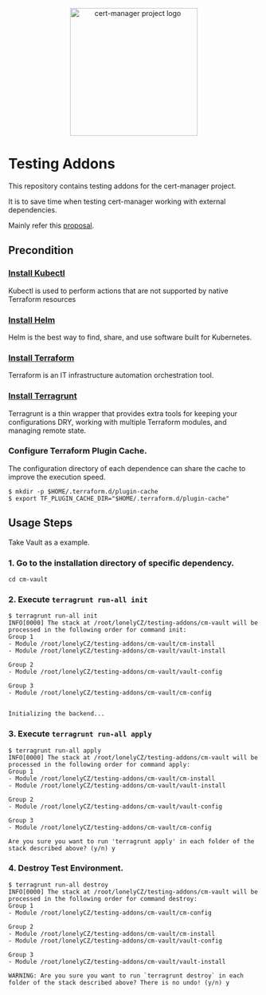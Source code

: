 <p align="center">
  <img src="https://raw.githubusercontent.com/cert-manager/cert-manager/d53c0b9270f8cd90d908460d69502694e1838f5f/logo/logo-small.png" height="256" width="256" alt="cert-manager project logo" />
</p>

# Testing Addons

This repository contains testing addons for the cert-manager project.

It is to save time when testing cert-manager working with external dependencies.

Mainly refer this [proposal](https://docs.google.com/document/d/14oJux-d-91Do3DLi5eRG-wUEE4R3Hh7D4u0Yfje3auw/edit#heading=h.9chr39ggpwbe).

## Precondition

### [Install Kubectl](https://kubernetes.io/docs/tasks/tools/#kubectl)

Kubectl is used to perform actions that are not supported by native Terraform resources

### [Install Helm](https://helm.sh/docs/intro/install/)

Helm is the best way to find, share, and use software built for Kubernetes.

### [Install Terraform](https://www.terraform.io/downloads)

Terraform is an IT infrastructure automation orchestration tool.

### [Install Terragrunt](https://terragrunt.gruntwork.io/docs/getting-started/install/)

Terragrunt is a thin wrapper that provides extra tools for keeping your configurations DRY, working with multiple Terraform modules, and managing remote state.

### Configure Terraform Plugin Cache.

The configuration directory of each dependence can share the cache to improve the execution speed.

```
$ mkdir -p $HOME/.terraform.d/plugin-cache
$ export TF_PLUGIN_CACHE_DIR="$HOME/.terraform.d/plugin-cache" 
```

## Usage Steps

Take Vault as a example.

### 1. Go to the installation directory of specific dependency.

```
cd cm-vault
```

### 2. Execute `terragrunt run-all init`
```
$ terragrunt run-all init
INFO[0000] The stack at /root/lonelyCZ/testing-addons/cm-vault will be processed in the following order for command init:
Group 1
- Module /root/lonelyCZ/testing-addons/cm-vault/cm-install
- Module /root/lonelyCZ/testing-addons/cm-vault/vault-install

Group 2
- Module /root/lonelyCZ/testing-addons/cm-vault/vault-config

Group 3
- Module /root/lonelyCZ/testing-addons/cm-vault/cm-config


Initializing the backend...
```

### 3. Execute `terragrunt run-all apply`

```
$ terragrunt run-all apply
INFO[0000] The stack at /root/lonelyCZ/testing-addons/cm-vault will be processed in the following order for command apply:
Group 1
- Module /root/lonelyCZ/testing-addons/cm-vault/cm-install
- Module /root/lonelyCZ/testing-addons/cm-vault/vault-install

Group 2
- Module /root/lonelyCZ/testing-addons/cm-vault/vault-config

Group 3
- Module /root/lonelyCZ/testing-addons/cm-vault/cm-config

Are you sure you want to run 'terragrunt apply' in each folder of the stack described above? (y/n) y
```

### 4. Destroy Test Environment.

```
$ terragrunt run-all destroy
INFO[0000] The stack at /root/lonelyCZ/testing-addons/cm-vault will be processed in the following order for command destroy:
Group 1
- Module /root/lonelyCZ/testing-addons/cm-vault/cm-config

Group 2
- Module /root/lonelyCZ/testing-addons/cm-vault/cm-install
- Module /root/lonelyCZ/testing-addons/cm-vault/vault-config

Group 3
- Module /root/lonelyCZ/testing-addons/cm-vault/vault-install

WARNING: Are you sure you want to run `terragrunt destroy` in each folder of the stack described above? There is no undo! (y/n) y
```
